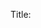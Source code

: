 Title: <title> 

Work Major Title:  

AKA: <aka> 

Tags: <tags> 

Seq: <seq: n.|n|n|n|n|n> 

Idea Number: <displayseq: No._XXX_&#8211;_> 

Level: <level: 1 - Book; 2 - Section; 3 - Article; 4 - Subsection; 5 - Detail; > 

Class: <class:  article, author, back, biblio, exclude, front, idea, intro, quote, section, title-page, work > 

Author: <author> 

Work Type: <worktype> 

Work Rights:  

Work Rights Holder:  

Publisher:  

Pub Date: <date> 

Work ID:  

Link: <link> 

Timestamp:  

Index: <index> 

Attribution: <attribution> 

Body:  

